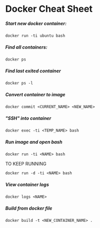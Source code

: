 # Docker Cheat Sheet

##### Start new docker container:
`docker run -ti ubuntu bash`

##### Find all containers:
`docker ps`

##### Find last exited container
`docker ps -l`

##### Convert container to image
`docker commit <CURRENT_NAME> <NEW_NAME>`

##### "SSH" into container
`docker exec -ti <TEMP_NAME> bash`

##### Run image and open bash
`docker run -ti <NAME> bash`

TO KEEP RUNNING

`docker run -d -ti <NAME> bash`

##### View container logs
`docker logs <NAME>`

##### Build from docker file
`docker build -t <NEW_CONTAINER_NAME> .`
